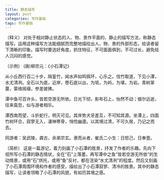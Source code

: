 ```yaml
---
title: 静态描写
layout: post
categories: 写作基础
tags: 写作基础
---
```


〔释义〕 对处于相对静止状态的人、物、景作平面的、静止的描写方法，称静态描写。运用这种描写方法能细腻而完整地描绘出人、物、景的外部形态，给读者留下清晰的印象。描写时要选好角度，抓住特征，不可面面俱到，不可过长，避免给人沉闷的感觉。

〔示例〕 (唐)柳宗元：《小石潭记》

从小丘西行百二十步，隔篁竹，闻水声如鸣佩环，心乐之。伐竹取道，下见小潭，水尤清冽。全石以为底，近岸，卷石底以出，为坻，为屿，为堪，为岩。青树翠蔓，蒙络摇缀，参差披拂。

潭中鱼可百许头，皆若空游无所依。日光下彻，影布石上，怡然不动；俶尔远逝，往来翕忽，似与游者相乐。

潭西南而望，斗折蛇行，明灭可见。其岸势犬牙差互，不可知其源。坐潭上，四面竹树环合，寂寥无入，凄神寒骨，悄怆幽邃。以其境过清，不可久居，乃记之而去。

同游者：吴武陵，龚古，余弟宗玄。隶而从者，崔氏二小生：日怒己，日奉壹。

〔简析〕 这是一篇游记，着力刻画了小石潭的胜景，抒发了作者的乐趣。先向下视所写小石潭的静态情状，全在“石”上落墨，再写潭中之鱼“皆若空游无所依”的生动情景，或用“石”烘托，或用“鱼”反衬，都在渲染“水尤清冽”的程度。然后又刻画了小石潭周围环境和作者的感受，描绘出了小石潭寂寥、清冷的胜景。其中的静态描写，让读者领略了小石潭的风貌，有如历其境之感。 